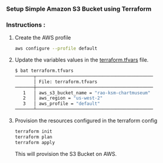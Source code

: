 ###  Setup Simple Amazon S3 Bucket using Terraform

### Instructions : 

1. Create the AWS profile 
    ```bash
    aws configure --profile default
    ```
1. Update the variables values in the [terraform.tfvars](terraform.tfvars) file. 
    ```bash
    $ bat terraform.tfvars 
    ───────┬────────────────────────────────────────────
           │ File: terraform.tfvars
    ───────┼────────────────────────────────────────────
       1   │ aws_s3_bucket_name = "rao-ksm-chartmuseum"
       2   │ aws_region = "us-west-2"
       3   │ aws_profile = "default"
    ───────┴────────────────────────────────────────────
    ```

1. Provision the resources configured in the terraform config
    ```bash
    terraform init 
    terraform plan
    terraform apply 
    ```
    This will provision the S3 Bucket on AWS.




